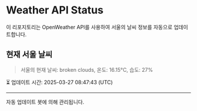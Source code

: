 
# Weather API Status

이 리포지토리는 OpenWeather API를 사용하여 서울의 날씨 정보를 자동으로 업데이트합니다.

## 현재 서울 날씨
> 서울의 현재 날씨: broken clouds, 온도: 16.15°C, 습도: 27%

⏳ 업데이트 시간: 2025-03-27 08:47:43 (UTC)

---
자동 업데이트 봇에 의해 관리됩니다.
